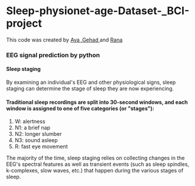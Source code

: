 # Sleep-physionet-age-Dataset-_BCI-project
This code was created by [Aya ](https://github.com/Aya-Ai-2022),[Gehad ](https://github.com/Gehad-16 ) and [Rana](https://github.com/20180104Rana)

### EEG signal prediction by python
#### Sleep staging
By examining an individual's EEG and other physiological signs, sleep staging can determine the stage of sleep they are now experiencing.
#### Traditional sleep recordings are split into 30-second windows, and each window is assigned to one of five categories (or "stages"):


1. W: alertness
2. N1: a brief nap
3. N2: longer slumber
4. N3: sound asleep
5. R: fast eye movement

The majority of the time, sleep staging relies on collecting changes in the EEG's spectral features as well as transient events (such as sleep spindles, 
k-complexes, slow waves, etc.) that happen during the various stages of sleep.
